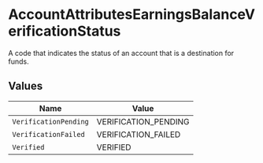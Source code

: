 # AccountAttributesEarningsBalanceVerificationStatus

A code that indicates the status of an account that is a destination for funds.


## Values

| Name                  | Value                 |
| --------------------- | --------------------- |
| `VerificationPending` | VERIFICATION_PENDING  |
| `VerificationFailed`  | VERIFICATION_FAILED   |
| `Verified`            | VERIFIED              |